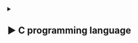 <details>
  <summary><h2>▶ C programming language</h2></summary> 

  <details>
  <summary><h3>Kiểu dữ liệu</h3></summary>

  ![kieu du lieu](./Pic/Kieu_Dulieu(1).PNG)
  ![kieu du lieu](./Pic/Kieu_Dulieu(2).PNG)
- Để tính kích thước của một kiểu dữ liệu trong C,  dụng toán tử sizeof.
 ```C 
#include <stdio.h>

int main() {
    int x;
    int size_of_x = sizeof(x);

    printf("Kich thuoc cua bien x la: %d byte\n", size_of_x);

    return 0;
}
 ```
  <details>
  <summary><h3>Hàm</h3></summary>

 ***Hàm có giá trị trả về***

- Sử dụng hàm có giá trị trả về khi bạn muốn hàm thực hiện một công việc cụ thể và trả về một kết quả cho phần gọi hàm. 
    - ví dụ :
```C
#include <stdio.h>

int add(int a, int b) {
    return a + b;
}
int main() {
    int x = 5;
    int y = 7;
    int sum = add(x, y);
    printf("Tong cua %d va %d la: %d\n", x, y, sum);
    return 0;
}
```
 ***Hàm void:***

- Sử dụng hàm void khi bạn muốn hàm thực hiện một tác vụ nhưng không cần trả về giá trị nào
    - ví dụ :
```C
#include <stdio.h>

void printHello() {
    printf("Hello World!\n");
}

int main() {
    printHello();
    return 0;
}
```

